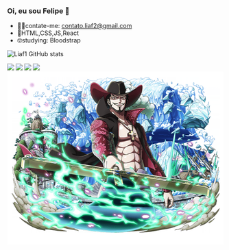 ### Oi, eu sou Felipe 👋

- 🐱‍💻contate-me: contato.liaf2@gmail.com
- 🤖HTML,CSS,JS,React
- 🤓studying: Bloodstrap

![Liaf1 GitHub stats](https://github-readme-stats.vercel.app/api?username=Liaf1&show_icons=true&theme=algolia)
<head>
  <link rel=stylesheet href=readme.css>
</head>
<body>
<div>
  <img src=https://img.shields.io/badge/HTML5-E34F26?style=for-the-badge&logo=html5&logoColor=white>
  <img src=https://img.shields.io/badge/CSS3-1572B6?style=for-the-badge&logo=css3&logoColor=white>
  <img src=https://img.shields.io/badge/React-20232A?style=for-the-badge&logo=react&logoColor=61DAFB>
  <img src=https://img.shields.io/badge/JavaScript-F7DF1E?style=for-the-badge&logo=javascript&logoColor=black>
</div>

<img src=mihawk.png>
</body>





